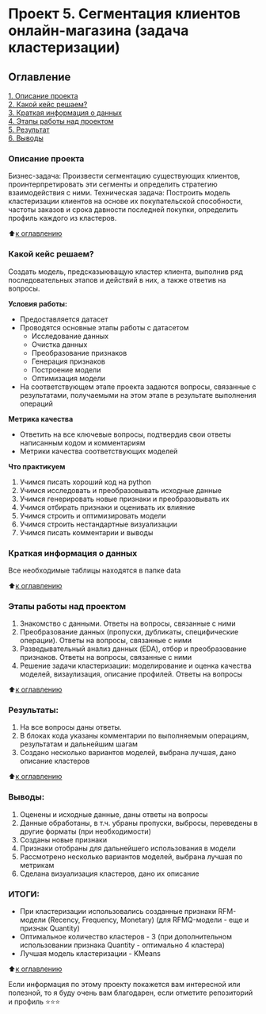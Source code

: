 # Проект 5. Сегментация клиентов онлайн-магазина (задача кластеризации)

## Оглавление  
[1. Описание проекта](https://github.com/NikolayKordiukov/sf_data_science/tree/master/project_6/README.md#Описание-проекта)  
[2. Какой кейс решаем?](https://github.com/NikolayKordiukov/sf_data_science/tree/master/project_6/README.md#Какой-кейс-решаем)  
[3. Краткая информация о данных](https://github.com/NikolayKordiukov/sf_data_science/tree/master/project_6/README.md#Краткая-информация-о-данных)  
[4. Этапы работы над проектом](https://github.com/NikolayKordiukov/sf_data_science/tree/master/project_6/README.md#Этапы-работы-над-проектом)  
[5. Результат](https://github.com/NikolayKordiukov/sf_data_science/tree/master/project_6/README.md#Результат)    
[6. Выводы](https://github.com/NikolayKordiukov/sf_data_science/tree/master/project_6/README.md#Выводы) 

### Описание проекта    
Бизнес-задача: 
Произвести сегментацию существующих клиентов, проинтерпретировать эти сегменты и определить стратегию взаимодействия с ними.
Техническая задача:
Построить модель кластеризации клиентов на основе их покупательской способности, частоты заказов и срока давности последней покупки, определить профиль каждого из кластеров.

:arrow_up:[к оглавлению](https://github.com/NikolayKordiukov/sf_data_science/tree/master/project_6/README.md#Оглавление)


### Какой кейс решаем?    
Создать модель, предсказыюващую кластер клиента, выполнив ряд последовательных этапов и действий в них, а также ответив на вопросы.

**Условия работы:**  
- Предоставляется датасет
- Проводятся основные этапы работы с датасетом
    * Исследование данных
    * Очистка данных
    * Преобразование признаков
    * Генерация признаков
    * Построение модели
    * Оптимизация модели
- На соответствующем этапе проекта задаются вопросы, связанные с результатами, получаемыми на этом этапе в результате выполнения операций


**Метрика качества**     
- Ответить на все ключевые вопросы, подтвердив свои ответы написанным кодом и комментариям
- Метрики качества соответствующих моделей

**Что практикуем**     
1. Учимся писать хороший код на python
2. Учимся исследовать и преобразовывать исходные данные
3. Учимся генерировать новые признаки и преобразовывать их
4. Учимся отбирать признаки и оценивать их влияние 
5. Учимся строить и оптимизировать модели
6. Учимся строить нестандартные визуализации
7. Учимся писать комментарии и выводы


### Краткая информация о данных
Все необходимые таблицы находятся в папке data
  
:arrow_up:[к оглавлению](https://github.com/NikolayKordiukov/sf_data_science/tree/master/project_6/README.md#Оглавление)


### Этапы работы над проектом  
1. Знакомство с данными. Ответы на вопросы, связанные с ними
2. Преобразование данных (пропуски, дубликаты, специфические операции). Ответы на вопросы, связанные с ними
3. Разведывательный анализ данных (EDA), отбор и преобразование признаков. Ответы на вопросы, связанные с ними
4. Решение задачи кластеризации: моделирование и оценка качества моделей, визаулизация, описание профилей. Ответы на вопросы



:arrow_up:[к оглавлению](https://github.com/NikolayKordiukov/sf_data_science/tree/master/project_6/README.md#Оглавление)


### Результаты:  
1. На все вопросы даны ответы.
2. В блоках кода указаны комментарии по выполняемым операциям, результатам и дальнейшим шагам
3. Создано несколько вариантов моделей, выбрана лучшая, дано описание кластеров

:arrow_up:[к оглавлению](https://github.com/NikolayKordiukov/sf_data_science/tree/master/project_6/README.md#Оглавление)


### Выводы:  
1. Оценены и исходные данные, даны ответы на вопросы
2. Данные обработаны, в т.ч. убраны пропуски, выбросы, переведены в другие форматы (при необходимости)
3. Созданы новые признаки
4. Признаки отобраны для дальнейшего использования в модели
5. Рассмотрено несколько вариантов моделей, выбрана лучшая по метрикам
6. Сделана визуализация кластеров, дано их описание
   
### ИТОГИ: 
* При кластеризации использовались созданные признаки RFM-модели (Recency, Frequency, Monetary) (для RFMQ-модели - еще и признак Quantity) 
* Оптимальное количество кластеров - 3 (при дополнительном использовании признака Quantity - оптимально 4 кластера)
* Лучшая модель кластеризации - KMeans




:arrow_up:[к оглавлению](https://github.com/NikolayKordiukov/sf_data_science/tree/master/project_6/README.md#Оглавление)


Если информация по этому проекту покажется вам интересной или полезной, то я буду очень вам благодарен, если отметите репозиторий и профиль ⭐️⭐️⭐️